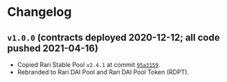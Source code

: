 # Changelog

## `v1.0.0` (contracts deployed 2020-12-12; all code pushed 2021-04-16)

* Copied Rari Stable Pool `v2.4.1` at commit [`95a3159`](https://github.com/Rari-Capital/rari-stable-pool-contracts/commit/95a315940ea830e676f24df47bda3d68c9076cbf).
* Rebranded to Rari DAI Pool and Rari DAI Pool Token (RDPT).
